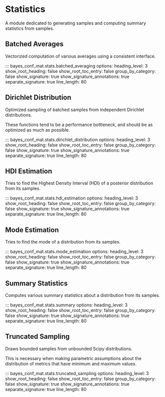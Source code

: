 # Statistics

A module dedicated to generating samples and computing summary statistics from samples.

## Batched Averages

Vectorized computation of various averages using a consistent interface.

::: bayes_conf_mat.stats.batched_averaging
    options:
        heading_level: 3
        show_root_heading: false
        show_root_toc_entry: false
        group_by_category: false
        show_signature: true
        show_signature_annotations: true
        separate_signature: true
        line_length: 80

## Dirichlet Distribution

Optimized sampling of batched samples from independent Dirichlet distributions.

These functions tend to be a performance bottleneck, and should be as optimized as much as possible.

::: bayes_conf_mat.stats.dirichlet_distribution
    options:
        heading_level: 3
        show_root_heading: false
        show_root_toc_entry: false
        group_by_category: false
        show_signature: true
        show_signature_annotations: true
        separate_signature: true
        line_length: 80

## HDI Estimation

Tries to find the Highest Density Interval (HDI) of a posterior distribution from its samples.

::: bayes_conf_mat.stats.hdi_estimation
    options:
        heading_level: 3
        show_root_heading: false
        show_root_toc_entry: false
        group_by_category: false
        show_signature: true
        show_signature_annotations: true
        separate_signature: true
        line_length: 80

## Mode Estimation

Tries to find the mode of a distribution from its samples.

::: bayes_conf_mat.stats.mode_estimation
    options:
        heading_level: 3
        show_root_heading: false
        show_root_toc_entry: false
        group_by_category: false
        show_signature: true
        show_signature_annotations: true
        separate_signature: true
        line_length: 80

## Summary Statistics

Computes various summary statistics about a distribution from its samples.

::: bayes_conf_mat.stats.summary
    options:
        heading_level: 3
        show_root_heading: false
        show_root_toc_entry: false
        group_by_category: false
        show_signature: true
        show_signature_annotations: true
        separate_signature: true
        line_length: 80

## Truncated Sampling

Draws bounded samples from unbounded Scipy distributions.

This is necessary when making parametric assumptions about the distribution of metrics that have minimum and maximum values.

::: bayes_conf_mat.stats.truncated_sampling
    options:
        heading_level: 3
        show_root_heading: false
        show_root_toc_entry: false
        group_by_category: false
        show_signature: true
        show_signature_annotations: true
        separate_signature: true
        line_length: 80
